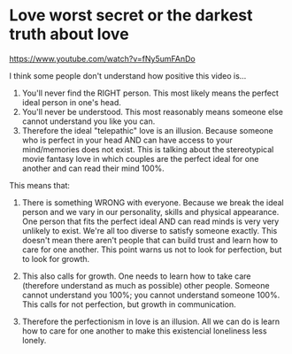 # Love worst secret or the darkest truth about love

https://www.youtube.com/watch?v=fNy5umFAnDo

I think some people don't understand how positive this video is...
1. You'll never find the RIGHT person.
This most likely means the perfect ideal person in one's head.
2. You'll never be understood.
This most reasonably means someone else cannot understand you like you can.
3. Therefore the ideal "telepathic" love is an illusion.
Because someone who is perfect in your head AND can have access to your mind/memories does not exist. This is talking about the stereotypical movie fantasy love in which couples are the perfect ideal for one another and can read their mind 100%.

This means that:
1. There is something WRONG with everyone.
Because we break the ideal person and we vary in our personality, skills and physical appearance. One person that fits the perfect ideal AND can read minds is very very unlikely to exist. We're all too diverse to satisfy someone exactly. This doesn't mean there aren't people that can build trust and learn how to care for one another. This point warns us not to look for perfection, but to look for growth.

2. This also calls for growth. One needs to learn how to take care (therefore understand as much as possible) other people. Someone cannot understand you 100%; you cannot understand someone 100%. This calls for not perfection, but growth in communication.

3. Therefore the perfectionism in love is an illusion. All we can do is learn how to care for one another to make this existencial loneliness less lonely.
